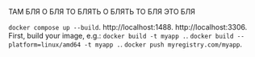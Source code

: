 
ТАМ БЛЯ О БЛЯ ТО БЛЯТЬ О БЛЯТЬ ТО БЛЯ ЭТО БЛЯ

`docker compose up --build`.
http://localhost:1488.
http://localhost:3306.
First, build your image, e.g.: `docker build -t myapp .`.
`docker build --platform=linux/amd64 -t myapp .`.
`docker push myregistry.com/myapp`.
